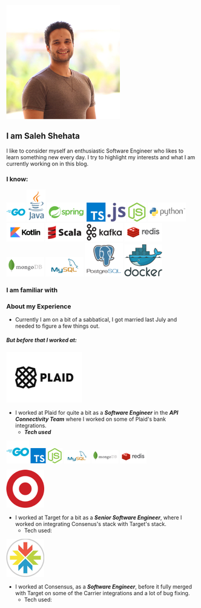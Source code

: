 <img src="https://raw.githubusercontent.com/Shehats/blogs/main/images/profile.jpg" alt="profile" width="300"/>

## I am Saleh Shehata
I like to consider myself an enthusiastic Software Engineer who likes to learn something new every day. I try to highlight my interests and what I am currently working on in this blog.

### I know:
<img src="https://raw.githubusercontent.com/Shehats/blogs/main/images/go_icon.svg" alt="go" width="50"/> <img src="https://raw.githubusercontent.com/Shehats/blogs/main/images/java_logo.svg" alt="java" width="50"/> <img src="https://raw.githubusercontent.com/Shehats/blogs/main/images/spring_logo.svg" alt="spring" width="100"/> <img src="https://raw.githubusercontent.com/Shehats/blogs/main/images/typescript_icon.svg" alt="ts" width="50"/> <img src="https://raw.githubusercontent.com/Shehats/blogs/main/images/javascript_icon.svg" alt="js" width="50"/> <img src="https://raw.githubusercontent.com/Shehats/blogs/main/images/nodejs_icon.svg" alt="nodejs" width="50"/> <img src="https://raw.githubusercontent.com/Shehats/blogs/main/images/python_logo.svg" alt="python" width="100"/> <img src="https://raw.githubusercontent.com/Shehats/blogs/main/images/kotlin_logo.svg" alt="kotlin" width="100"/> <img src="https://raw.githubusercontent.com/Shehats/blogs/main/images/scala_logo.svg" alt="kotlin" width="100"/> <img src="https://raw.githubusercontent.com/Shehats/blogs/main/images/kafka_logo.svg" alt="kafka" width="100"/> <img src="https://raw.githubusercontent.com/Shehats/blogs/main/images/redis_logo.svg" alt="redis" width="100"/> <img src="https://raw.githubusercontent.com/Shehats/blogs/main/images/mongodb_logo.svg" alt="mongodb" width="100"/> <img src="https://raw.githubusercontent.com/Shehats/blogs/main/images/mysql_logo.svg" alt="mysql" width="100"/> <img src="https://raw.githubusercontent.com/Shehats/blogs/main/images/postgresql_icon.svg" alt="postgresql" width="100"/> <img src="https://raw.githubusercontent.com/Shehats/blogs/main/images/docker-logol.svg" alt="docker" width="100"/>

### I am familiar with


### About my Experience
- Currently I am on a bit of a sabbatical, I got married last July and needed to figure a few things out.

##### But before that I worked at:

<img src="https://raw.githubusercontent.com/Shehats/blogs/main/images/plaid_logo.svg" alt="plaid" width="200"/>

- I worked at Plaid for quite a bit as a ***Software Engineer*** in the ***API Connectivity Team*** where I worked on some of Plaid's bank integrations.
  - ***Tech used***

<img src="https://raw.githubusercontent.com/Shehats/blogs/main/images/go_icon.svg" alt="go" width="60"/> <img src="https://raw.githubusercontent.com/Shehats/blogs/main/images/typescript_icon.svg" alt="ts" width="40"/> <img src="https://raw.githubusercontent.com/Shehats/blogs/main/images/nodejs_icon.svg" alt="nodejs" width="40"/> <img src="https://raw.githubusercontent.com/Shehats/blogs/main/images/mysql_logo.svg" alt="mysql" width="70"/> <img src="https://raw.githubusercontent.com/Shehats/blogs/main/images/mongodb_logo.svg" alt="mongodb" width="70"/> <img src="https://raw.githubusercontent.com/Shehats/blogs/main/images/redis_logo.svg" alt="redis" width="70"/>

<img src="https://raw.githubusercontent.com/Shehats/blogs/main/images/target_logo.png" alt="target" width="100"/>

- I worked at Target for a bit as a ***Senior Software Engineer***, where I worked on integrating Consenus's stack with Target's stack.
  - Tech used: 
 
<img src="https://raw.githubusercontent.com/Shehats/blogs/main/images/consensus_logo.jpg" alt="consensus" width="100"/>

- I worked at Consensus, as a ***Software Engineer***, before it fully merged with Target on some of the Carrier integrations and a lot of bug fixing.
  - Tech used:
